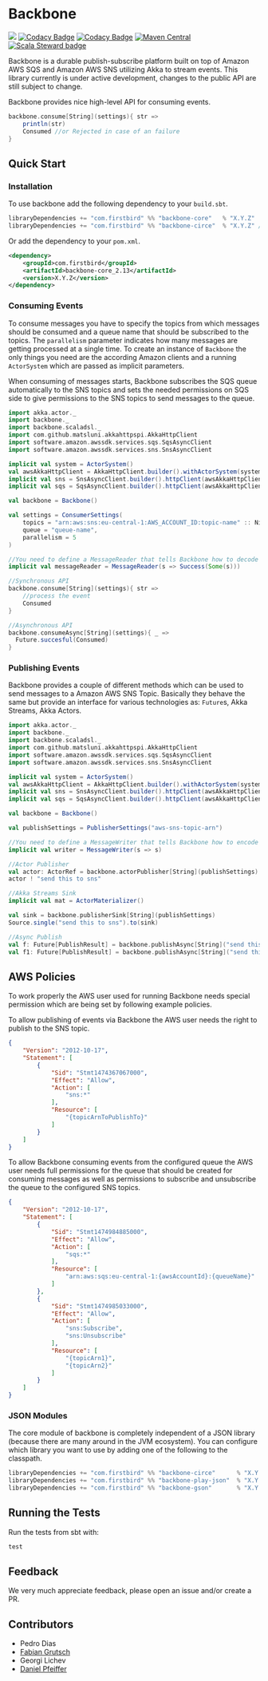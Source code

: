 # Backbone

![](https://github.com/firstbirdtech/backbone/workflows/CI/badge.svg)
[![Codacy Badge](https://api.codacy.com/project/badge/Grade/267982f6925248ef908962ddaf44632e)](https://www.codacy.com/gh/firstbirdtech/backbone?utm_source=github.com&amp;utm_medium=referral&amp;utm_content=firstbirdtech/backbone&amp;utm_campaign=Badge_Grade)
[![Codacy Badge](https://api.codacy.com/project/badge/Coverage/267982f6925248ef908962ddaf44632e)](https://www.codacy.com/gh/firstbirdtech/backbone?utm_source=github.com&utm_medium=referral&utm_content=firstbirdtech/backbone&utm_campaign=Badge_Coverage)
[![Maven Central](https://maven-badges.herokuapp.com/maven-central/com.firstbird/backbone-core_2.13/badge.svg)](http://search.maven.org/#search%7Cga%7C1%7Ccom.firstbird)  
[![Scala Steward badge](https://img.shields.io/badge/Scala_Steward-helping-blue.svg?style=flat&logo=data:image/png;base64,iVBORw0KGgoAAAANSUhEUgAAAA4AAAAQCAMAAAARSr4IAAAAVFBMVEUAAACHjojlOy5NWlrKzcYRKjGFjIbp293YycuLa3pYY2LSqql4f3pCUFTgSjNodYRmcXUsPD/NTTbjRS+2jomhgnzNc223cGvZS0HaSD0XLjbaSjElhIr+AAAAAXRSTlMAQObYZgAAAHlJREFUCNdNyosOwyAIhWHAQS1Vt7a77/3fcxxdmv0xwmckutAR1nkm4ggbyEcg/wWmlGLDAA3oL50xi6fk5ffZ3E2E3QfZDCcCN2YtbEWZt+Drc6u6rlqv7Uk0LdKqqr5rk2UCRXOk0vmQKGfc94nOJyQjouF9H/wCc9gECEYfONoAAAAASUVORK5CYII=)](https://scala-steward.org)


Backbone is a durable publish-subscribe platform built on top of Amazon AWS SQS and Amazon AWS SNS utilizing
Akka to stream events. This library currently is under active development, changes to the public API are still subject
to change.

Backbone provides nice high-level API for consuming events.

```scala
backbone.consume[String](settings){ str =>
    println(str)
    Consumed //or Rejected in case of an failure
}
```

## Quick Start

### Installation
To use backbone add the following dependency to your `build.sbt`.
```scala
libraryDependencies += "com.firstbird" %% "backbone-core"   % "X.Y.Z"
libraryDependencies += "com.firstbird" %% "backbone-circe"  % "X.Y.Z" //or any other JSON library
```

Or add the dependency to your `pom.xml`.
```xml
<dependency>
    <groupId>com.firstbird</groupId>
    <artifactId>backbone-core_2.13</artifactId>
    <version>X.Y.Z</version>
</dependency>
```

### Consuming Events

To consume messages you have to specify the topics from which messages
should be consumed and a queue name that should be subscribed to the topics. The `parallelism` parameter
indicates how many messages are getting processed at a single time. To create an instance of `Backbone`
the only things you need are the according Amazon clients and a running `ActorSystem` which are
passed as implicit parameters.

When consuming of messages starts, Backbone subscribes the SQS queue automatically to the SNS topics
and sets the needed permissions on SQS side to give permissions to the SNS topics to send messages
to the queue.

```scala
import akka.actor._
import backbone._
import backbone.scaladsl._
import com.github.matsluni.akkahttpspi.AkkaHttpClient
import software.amazon.awssdk.services.sqs.SqsAsyncClient
import software.amazon.awssdk.services.sns.SnsAsyncClient

implicit val system = ActorSystem()
val awsAkkaHttpClient = AkkaHttpClient.builder().withActorSystem(system).build()
implicit val sns = SnsAsyncClient.builder().httpClient(awsAkkaHttpClient).build()
implicit val sqs = SqsAsyncClient.builder().httpClient(awsAkkaHttpClient).build()

val backbone = Backbone()

val settings = ConsumerSettings(
    topics = "arn:aws:sns:eu-central-1:AWS_ACCOUNT_ID:topic-name" :: Nil,
    queue = "queue-name",
    parallelism = 5
)

//You need to define a MessageReader that tells Backbone how to decode the message body of the AWS SNS Message
implicit val messageReader = MessageReader(s => Success(Some(s)))

//Synchronous API
backbone.consume[String](settings){ str =>
    //process the event
    Consumed
}

//Asynchronous API
backbone.consumeAsync[String](settings){ _ =>
  Future.succesful(Consumed)
}
```

### Publishing Events

Backbone provides a couple of different methods which can be used to send messages to a Amazon AWS SNS Topic.
Basically they behave the same but provide an interface for various technologies as: `Future`s, Akka Streams,
Akka Actors.

```scala
import akka.actor._
import backbone._
import backbone.scaladsl._
import com.github.matsluni.akkahttpspi.AkkaHttpClient
import software.amazon.awssdk.services.sqs.SqsAsyncClient
import software.amazon.awssdk.services.sns.SnsAsyncClient

implicit val system = ActorSystem()
val awsAkkaHttpClient = AkkaHttpClient.builder().withActorSystem(system).build()
implicit val sns = SnsAsyncClient.builder().httpClient(awsAkkaHttpClient).build()
implicit val sqs = SqsAsyncClient.builder().httpClient(awsAkkaHttpClient).build()

val backbone = Backbone()

val publishSettings = PublisherSettings("aws-sns-topic-arn")

//You need to define a MessageWriter that tells Backbone how to encode the message body of the AWS SNS Message
implicit val writer = MessageWriter(s => s)

//Actor Publisher
val actor: ActorRef = backbone.actorPublisher[String](publishSettings)
actor ! "send this to sns"

//Akka Streams Sink
implicit val mat = ActorMaterializer()

val sink = backbone.publisherSink[String](publishSettings)
Source.single("send this to sns").to(sink)

//Async Publish
val f: Future[PublishResult] = backbone.publishAsync[String]("send this to sns", publishSettings)
val f1: Future[PublishResult] = backbone.publishAsync[String]("send this to sns" :: "and this" :: Nil, publishSettings)
```

## AWS Policies

To work properly the AWS user used for running Backbone needs special permission which are being set
by following example policies.

To allow publishing of events via Backbone the AWS user needs the right to publish to the SNS topic.
```json
{
    "Version": "2012-10-17",
    "Statement": [
        {
            "Sid": "Stmt1474367067000",
            "Effect": "Allow",
            "Action": [
                "sns:*"
            ],
            "Resource": [
                "{topicArnToPublishTo}"
            ]
        }
    ]
}
```

To allow Backbone consuming events from the configured queue the AWS user needs full permissions for the
queue that should be created for consuming messages as well as permissions to subscribe and unsubscribe
the queue to the configured SNS topics.
```json
{
    "Version": "2012-10-17",
    "Statement": [
        {
            "Sid": "Stmt1474984885000",
            "Effect": "Allow",
            "Action": [
                "sqs:*"
            ],
            "Resource": [
                "arn:aws:sqs:eu-central-1:{awsAccountId}:{queueName}"
            ]
        },
        {
            "Sid": "Stmt1474985033000",
            "Effect": "Allow",
            "Action": [
                "sns:Subscribe",
                "sns:Unsubscribe"
            ],
            "Resource": [
                "{topicArn1}",
                "{topicArn2}"
            ]
        }
    ]
}
```

### JSON Modules

The core module of backbone is completely independent of a JSON library (because there are many around in the JVM ecosystem).
You can configure which library you want to use by adding one of the following to the classpath. 

```scala
libraryDependencies += "com.firstbird" %% "backbone-circe"      % "X.Y.Z"
libraryDependencies += "com.firstbird" %% "backbone-play-json"  % "X.Y.Z"
libraryDependencies += "com.firstbird" %% "backbone-gson"       % "X.Y.Z"
```

## Running the Tests

Run the tests from sbt with:
```sbt
test
```

## Feedback
We very much appreciate feedback, please open an issue and/or create a PR.

## Contributors

*   Pedro Dias
*   [Fabian Grutsch](https://github.com/fgrutsch)
*   Georgi Lichev
*   [Daniel Pfeiffer](https://github.com/dpfeiffer)
